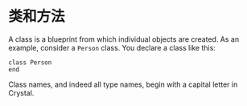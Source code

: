 # 类和方法

A class is a blueprint from which individual objects are created. As an example, consider a `Person` class. You declare a class like this:

```crystal
class Person
end
```

Class names, and indeed all type names, begin with a capital letter in Crystal.
